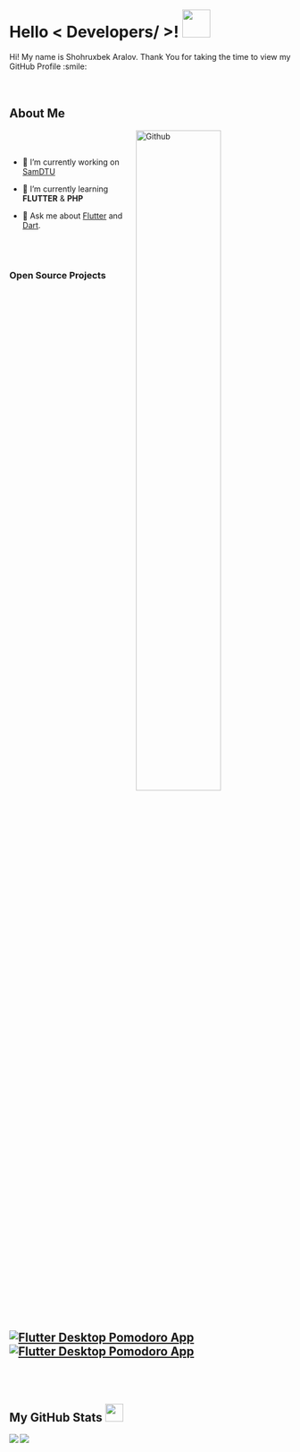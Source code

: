 
<br><br>
<h1> Hello < Developers/ >! <img src = "https://raw.githubusercontent.com/MartinHeinz/MartinHeinz/master/wave.gif" width = 50px> </h1>
<p align='center'>

</p>
<div size='20px'> Hi! My name is Shohruxbek Aralov. Thank You for taking the time to view my GitHub Profile :smile: 
</div>
<br><br>
<h2> About Me </h2>

<img width="55%" align="right" alt="Github" src="https://raw.githubusercontent.com/onimur/.github/master/.resources/git-header.svg" />

<br><br>
- 🔭 I’m currently working on [SamDTU](https://www.sammu.uz)

- 🌱 I’m currently learning **FLUTTER** & **PHP**

- 💬 Ask me about [Flutter](https://flutter.dev) and [Dart](https://dart.dev).

  <br><br>
### Open Source Projects

[![Flutter Desktop Pomodoro App](https://github-readme-stats.vercel.app/api/pin/?username=shohruxbek&repo=flutter_desktop_pomodoro_app)](https://github.com/shohruxbek/flutter_desktop_pomodoro_app) [![Flutter Desktop Pomodoro App](https://github-readme-stats.vercel.app/api/pin/?username=shohruxbek&repo=flutter_lessons)](https://github.com/shohruxbek/flutter_lessons)
  <br>
---
  <br><br>
<h2> My GitHub Stats <img src='https://media1.giphy.com/media/du3J3cXyzhj75IOgvA/giphy.gif?cid=ecf05e47x2g034i9pzwtzzsd3xgg2w9nr94t4tflbbgo3008&rid=giphy.gif' width='32px'> </h2>

<a href="https://github.com/shohruxbek/github-readme-stats">
<img align="left" src="https://github-readme-stats.vercel.app/api?username=shohruxbek&count_private=true&show_icons=true&theme=default" />
</a>

<a href="https://github.com/shohruxbek">
<img align="left" src="https://github-readme-stats.vercel.app/api/top-langs/?username=shohruxbek&theme=default" />
</a>
<br><br><br><br>
